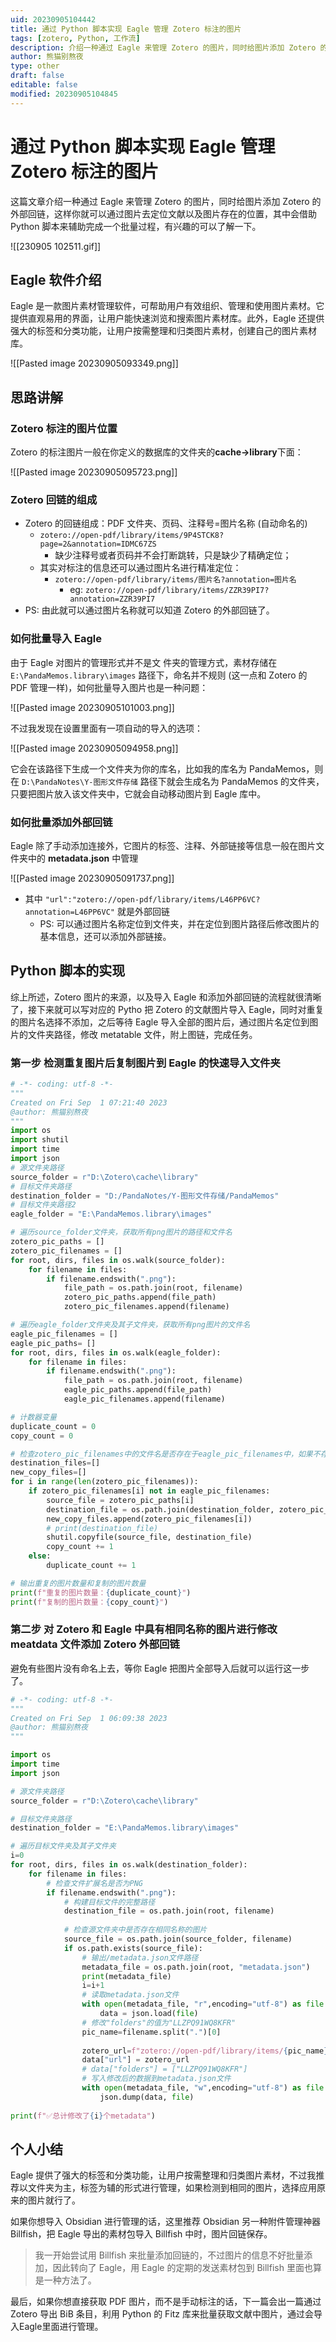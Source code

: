 ```yaml
---
uid: 20230905104442
title: 通过 Python 脚本实现 Eagle 管理 Zotero 标注的图片
tags: [zotero, Python, 工作流]
description: 介绍一种通过 Eagle 来管理 Zotero 的图片，同时给图片添加 Zotero 的外部回链，这样你就可以通过图片去定位文献以及图片存在的位置，其中会借助 Python 脚本来辅助完成一个批量过程，有兴趣的可以了解一下。
author: 熊猫别熬夜
type: other
draft: false
editable: false
modified: 20230905104845
---
```


# 通过 Python 脚本实现 Eagle 管理 Zotero 标注的图片

这篇文章介绍一种通过 Eagle 来管理 Zotero 的图片，同时给图片添加 Zotero 的外部回链，这样你就可以通过图片去定位文献以及图片存在的位置，其中会借助 Python 脚本来辅助完成一个批量过程，有兴趣的可以了解一下。

![[230905 102511.gif]]

## Eagle 软件介绍

Eagle 是一款图片素材管理软件，可帮助用户有效组织、管理和使用图片素材。它提供直观易用的界面，让用户能快速浏览和搜索图片素材库。此外，Eagle 还提供强大的标签和分类功能，让用户按需整理和归类图片素材，创建自己的图片素材库。

![[Pasted image 20230905093349.png]]

## 思路讲解

### Zotero 标注的图片位置

Zotero 的标注图片一般在你定义的数据库的文件夹的**cache->library**下面：

![[Pasted image 20230905095723.png]]

### Zotero 回链的组成

- Zotero 的回链组成：PDF 文件夹、页码、注释号=图片名称 (自动命名的)
	- `zotero://open-pdf/library/items/9P4STCK8?page=2&annotation=IDMC67ZS`
		- 缺少注释号或者页码并不会打断跳转，只是缺少了精确定位；
	- 其实对标注的信息还可以通过图片名进行精准定位：
		- `zotero://open-pdf/library/items/图片名?annotation=图片名`
			- eg: `zotero://open-pdf/library/items/ZZR39PI7?annotation=ZZR39PI7`
- PS: 由此就可以通过图片名称就可以知道 Zotero 的外部回链了。

### 如何批量导入 Eagle

由于 Eagle 对图片的管理形式并不是文	件夹的管理方式，素材存储在 `E:\PandaMemos.library\images` 路径下，命名并不规则 (这一点和 Zotero 的 PDF 管理一样)，如何批量导入图片也是一种问题：

![[Pasted image 20230905101003.png]]

不过我发现在设置里面有一项自动的导入的选项：

![[Pasted image 20230905094958.png]]

它会在该路径下生成一个文件夹为你的库名，比如我的库名为 PandaMemos，则在 `D:\PandaNotes\Y-图形文件存储` 路径下就会生成名为 PandaMemos 的文件夹，只要把图片放入该文件夹中，它就会自动移动图片到 Eagle 库中。

### 如何批量添加外部回链

Eagle 除了手动添加连接外，它图片的标签、注释、外部链接等信息一般在图片文件夹中的 **metadata.json** 中管理

![[Pasted image 20230905091737.png]]

- 其中 `"url":"zotero://open-pdf/library/items/L46PP6VC?annotation=L46PP6VC"` 就是外部回链
	- PS: 可以通过图片名称定位到文件夹，并在定位到图片路径后修改图片的基本信息，还可以添加外部链接。

## Python 脚本的实现

综上所述，Zotero 图片的来源，以及导入 Eagle 和添加外部回链的流程就很清晰了，接下来就可以写对应的 Pytho 把 Zotero 的文献图片导入 Eagle，同时对重复的图片名选择不添加，之后等待 Eagle 导入全部的图片后，通过图片名定位到图片的文件夹路径，修改 metatable 文件，附上图链，完成任务。

### 第一步 检测重复图片后复制图片到 Eagle 的快速导入文件夹

```python
# -*- coding: utf-8 -*-
"""
Created on Fri Sep  1 07:21:40 2023
@author: 熊猫别熬夜
"""
import os
import shutil
import time
import json
# 源文件夹路径
source_folder = r"D:\Zotero\cache\library"
# 目标文件夹路径
destination_folder = "D:/PandaNotes/Y-图形文件存储/PandaMemos"
# 目标文件夹路径2
eagle_folder = "E:\PandaMemos.library\images"

# 遍历source_folder文件夹，获取所有png图片的路径和文件名
zotero_pic_paths = []
zotero_pic_filenames = []
for root, dirs, files in os.walk(source_folder):
    for filename in files:
        if filename.endswith(".png"):
            file_path = os.path.join(root, filename)
            zotero_pic_paths.append(file_path)
            zotero_pic_filenames.append(filename)

# 遍历eagle_folder文件夹及其子文件夹，获取所有png图片的文件名
eagle_pic_filenames = []
eagle_pic_paths= []
for root, dirs, files in os.walk(eagle_folder):
    for filename in files:
        if filename.endswith(".png"):
            file_path = os.path.join(root, filename)
            eagle_pic_paths.append(file_path)
            eagle_pic_filenames.append(filename)

# 计数器变量
duplicate_count = 0
copy_count = 0

# 检查zotero_pic_filenames中的文件名是否存在于eagle_pic_filenames中，如果不存在则复制图片到destination_folder
destination_files=[]
new_copy_files=[]
for i in range(len(zotero_pic_filenames)):
    if zotero_pic_filenames[i] not in eagle_pic_filenames:
        source_file = zotero_pic_paths[i]
        destination_file = os.path.join(destination_folder, zotero_pic_filenames[i])
        new_copy_files.append(zotero_pic_filenames[i])
        # print(destination_file)
        shutil.copyfile(source_file, destination_file)
        copy_count += 1
    else:
        duplicate_count += 1

# 输出重复的图片数量和复制的图片数量
print(f"重复的图片数量：{duplicate_count}")
print(f"复制的图片数量：{copy_count}")
```

### 第二步 对 Zotero 和 Eagle 中具有相同名称的图片进行修改 meatdata 文件添加 Zotero 外部回链

避免有些图片没有命名上去，等你 Eagle 把图片全部导入后就可以运行这一步了。

```python
# -*- coding: utf-8 -*-
"""
Created on Fri Sep  1 06:09:38 2023
@author: 熊猫别熬夜
"""

import os
import time
import json

# 源文件夹路径
source_folder = r"D:\Zotero\cache\library"

# 目标文件夹路径
destination_folder = "E:\PandaMemos.library\images"

# 遍历目标文件夹及其子文件夹
i=0
for root, dirs, files in os.walk(destination_folder):
    for filename in files:
        # 检查文件扩展名是否为PNG
        if filename.endswith(".png"):
            # 构建目标文件的完整路径
            destination_file = os.path.join(root, filename)
            
            # 检查源文件夹中是否存在相同名称的图片
            source_file = os.path.join(source_folder, filename)
            if os.path.exists(source_file):
                # 输出/metadata.json文件路径
                metadata_file = os.path.join(root, "metadata.json")
                print(metadata_file)
                i=i+1
                # 读取metadata.json文件
                with open(metadata_file, "r",encoding="utf-8") as file:
                    data = json.load(file)
                # 修改"folders"的值为"LLZPQ91WQ8KFR"
                pic_name=filename.split(".")[0]
                
                zotero_url=f"zotero://open-pdf/library/items/{pic_name}?annotation={pic_name}"
                data["url"] = zotero_url
                # data["folders"] = ["LLZPQ91WQ8KFR"]
                # 写入修改后的数据到metadata.json文件
                with open(metadata_file, "w",encoding="utf-8") as file:
                    json.dump(data, file)   
        
print(f"✅总计修改了{i}个metadata")
```

## 个人小结

Eagle 提供了强大的标签和分类功能，让用户按需整理和归类图片素材，不过我推荐以文件夹为主，标签为辅的形式进行管理，如果检测到相同的图片，选择应用原来的图片就行了。

如果你想导入 Obsidian 进行管理的话，这里推荐 Obsidian 另一种附件管理神器 Billfish，把 Eagle 导出的素材包导入 Billfish 中时，图片回链保存。

> 我一开始尝试用 Billfish 来批量添加回链的，不过图片的信息不好批量添加，因此转向了 Eagle，用 Eagle 的定期的发送素材包到 Billfish 里面也算是一种方法了。

最后，如果你想直接获取 PDF 图片，而不是手动标注的话，下一篇会出一篇通过 Zotero 导出 BiB 条目，利用 Python 的 Fitz 库来批量获取文献中图片，通过会导入Eagle里面进行管理。
